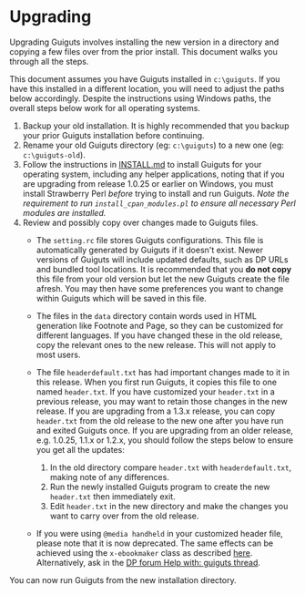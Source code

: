 # Upgrading

Upgrading Guiguts involves installing the new version in a directory and
copying a few files over from the prior install. This document walks you
through all the steps.

This document assumes you have Guiguts installed in `c:\guiguts`. If you have
this installed in a different location, you will need to adjust the paths
below accordingly. Despite the instructions using Windows paths, the overall
steps below work for all operating systems.

1. Backup your old installation. It is highly recommended that you backup your
   prior Guiguts installation before continuing.
2. Rename your old Guiguts directory (eg: `c:\guiguts`) to a new one
   (eg: `c:\guiguts-old`).
3. Follow the instructions in [INSTALL.md](INSTALL.md) to install Guiguts
   for your operating system, including any helper applications, noting that
   if you are upgrading from release 1.0.25 or earlier on Windows, you must
   install Strawberry Perl _before_ trying to install and run Guiguts.
   _Note the requirement to run `install_cpan_modules.pl` to ensure all
   necessary Perl modules are installed._
4. Review and possibly copy over changes made to Guiguts files.
   * The `setting.rc` file stores Guiguts configurations. This file is
     automatically generated by Guiguts if it doesn't exist. Newer versions of
     Guiguts will include updated defaults, such as DP URLs and bundled tool
     locations. It is recommended that you **do not copy** this file from your
     old version but let the new Guiguts create the file afresh. You may then
     have some preferences you want to change within Guiguts which will be
     saved in this file.
   * The files in the `data` directory contain words used in HTML generation
     like Footnote and Page, so they can be customized for different
     languages. If you have changed these in the old release, copy the
     relevant ones to the new release. This will not apply to most users.
   * The file `headerdefault.txt` has had important changes made to it in this
     release. When you first run Guiguts, it copies this file to one named
     `header.txt`. If you have customized your `header.txt` in a previous
     release, you may want to retain those changes in the new release.
     If you are upgrading from a 1.3.x release, you can copy `header.txt` from
     the old release to the new one after you have run and exited Guiguts once.
     If you are upgrading from an older release, e.g. 1.0.25, 1.1.x or 1.2.x,
     you should follow the steps below to ensure you get all the updates:
     1. In the old directory compare `header.txt` with `headerdefault.txt`,
        making note of any differences.
     2. Run the newly installed Guiguts program to create the new `header.txt`
        then immediately exit.
     3. Edit `header.txt` in the new directory and make the changes you want
        to carry over from the old release.

   * If you were using `@media handheld` in your customized header file, please
     note that it is now deprecated. The same effects can be achieved using
     the `x-ebookmaker` class as described [here](https://www.pgdp.net/wiki/DP_Official_Documentation:PP_and_PPV/DP_HTML_Best_Practices/Case_Studies/Media_Types_and_Mobile_Formats).
     Alternatively, ask in the [DP forum Help with: guiguts thread](https://www.pgdp.net/phpBB2/viewtopic.php?t=11466).

You can now run Guiguts from the new installation directory.
